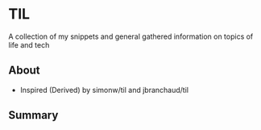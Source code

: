 # TIL

A collection of my snippets and general gathered information on topics of life and tech


## About
- Inspired (Derived) by simonw/til and jbranchaud/til


## Summary


